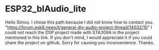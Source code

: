 # ESP32_blAudio_lite
Hello Simos. I chose this path because I did not know how to contact you. "https://forum.esk8.news/t/general-diy-audio-project-thread/14032/10" I could not reach the DSP project made with STA309A in the project mentioned in this link. If you don't mind, I would appreciate it if you could share the project on github. Sorry for causing you inconvenience. Thanks.
